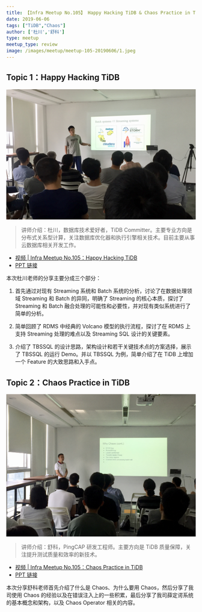 ```yaml
---
title: 【Infra Meetup No.105】 Happy Hacking TiDB & Chaos Practice in TiDB
date: 2019-06-06
tags: ["TiDB","Chaos"]
author: ['杜川','舒科']
type: meetup
meetup_type: review
image: /images/meetup/meetup-105-20190606/1.jpeg
---
```


## Topic 1：Happy Hacking TiDB

![杜川 | TiDB Committer](media/meetup-105-20190606/1.jpeg)

>讲师介绍：杜川，数据库技术爱好者，TiDB Committer。主要专业方向是分布式关系型计算，关注数据库优化器和执行引擎相关技术。目前主要从事云数据库相关开发工作。

+ [视频 | Infra Meetup No.105：Happy Hacking TiDB](https://www.bilibili.com/video/av54630162/?p=1)
+ [PPT 链接](https://eyun.baidu.com/s/3eSQxiZg)

本次杜川老师的分享主要分成三个部分： 

1. 首先通过对现有 Streaming 系统和 Batch 系统的分析，讨论了在数据处理领域 Streaming 和 Batch 的异同，明确了 Streaming 的核心本质，探讨了 Streaming 和 Batch 融合处理的可能性和必要性，并对现有类似系统进行了简单的分析。

2. 简单回顾了 RDMS 中经典的 Volcano 模型的执行流程，探讨了在 RDMS 上支持 Streaming 处理的难点以及 Streaming SQL 设计的关键要素。

3. 介绍了 TBSSQL 的设计思路，架构设计和若干关键技术点的方案选择，展示了 TBSSQL 的运行 Demo。并以 TBSSQL 为例，简单介绍了在 TiDB 上增加一个 Feature 的大致思路和入手点。

## Topic 2：Chaos Practice in TiDB

![舒科 | PingCAP 研发工程师](media/meetup-105-20190606/2.jpeg)

>讲师介绍：舒科，PingCAP 研发工程师。主要方向是 TiDB 质量保障，关注提升测试质量和效率的新技术。

+ [视频 | Infra Meetup No.105：Chaos Practice in TiDB](https://www.bilibili.com/video/av54630162/?p=2)
+ [PPT 链接](https://eyun.baidu.com/s/3eSQxiZg)

本次分享舒科老师首先介绍了什么是 Chaos、为什么要用 Chaos，然后分享了我司使用 Chaos 的经验以及在错误注入上的一些积累，最后分享了我司薛定谔系统的基本概念和架构，以及 Chaos Operator 相关的内容。